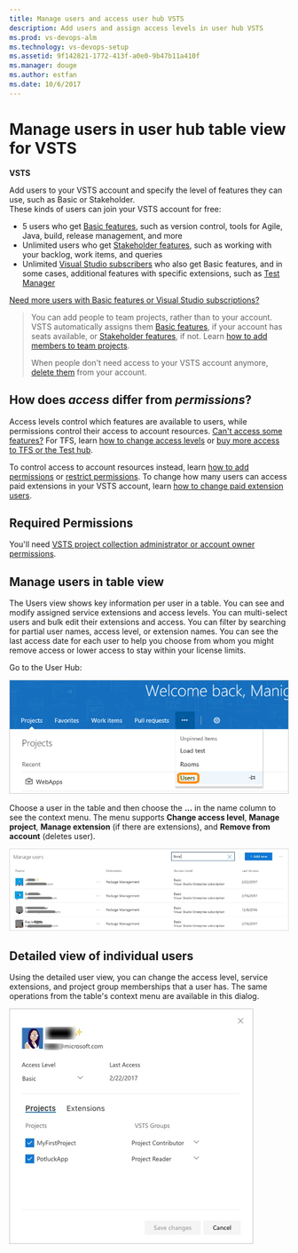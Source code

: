 ```yaml
---
title: Manage users and access user hub VSTS
description: Add users and assign access levels in user hub VSTS 
ms.prod: vs-devops-alm
ms.technology: vs-devops-setup
ms.assetid: 9f142821-1772-413f-a0e0-9b47b11a410f
ms.manager: douge
ms.author: estfan
ms.date: 10/6/2017
---
```


#	Manage users in user hub table view for VSTS

**VSTS**

Add users to your VSTS account and specify the level of features they can use, such as Basic or Stakeholder.  
These kinds of users can join your VSTS account for free:

*	5 users who get [Basic features](https://www.visualstudio.com/team-services/compare-features/), 
such as version control, tools for Agile, Java, build, release management, and more
*	Unlimited users who get [Stakeholder features](https://www.visualstudio.com/team-services/compare-features/), 
such as working with your backlog, work items, and queries
*	Unlimited [Visual Studio subscribers](https://www.visualstudio.com/team-services/compare-features/) 
who also get Basic features, and in some cases, additional features with specific extensions, such as 
[Test Manager](https://marketplace.visualstudio.com/items?itemName=ms.vss-testmanager-web) 

[Need more users with Basic features or Visual Studio subscriptions?](../billing/buy-basic-access-add-users.md)


> You can add people to team projects, 
> rather than to your account. VSTS automatically assigns them 
> [Basic features](https://www.visualstudio.com/team-services/compare-features/), 
> if your account has seats available, 
> or [Stakeholder features](https://www.visualstudio.com/team-services/compare-features/), 
> if not. Learn [how to add members to team projects](add-team-members-vs.md).
>
> When people don't need access to your VSTS account anymore, [delete them](delete-account-users.md) from your account. 


## How does *access* differ from *permissions*?

Access levels control which features are available to users, while permissions control their access to account resources. 
[Can't access some features?](faq-add-delete-users.md#feature-access) 
For TFS, learn [how to change access levels](../security/change-access-levels.md) 
or [buy more access to TFS or the Test hub](../billing/buy-access-tfs-test-hub.md). 

To control access to account resources instead, learn [how to add permissions](../security/add-users-team-project.md) or 
[restrict permissions](restrict-access-tfs.md).  To change how many users can access paid extensions in your 
VSTS account, 
learn [how to change paid extension users](../billing/change-number-paid-extension-users.md).


## Required Permissions

You'll need [VSTS project collection administrator or account owner permissions](faq-add-delete-users.md#find-owner). 


##	Manage users in table view

The Users view shows key information per user in a table. You can see and modify assigned service extensions and 
access levels.  You can multi-select users and bulk edit their extensions and access.  You can filter by searching for 
partial user names, access level, or extension names.  You can see the last access date for each user to help you choose 
from whom you might remove access or lower access to stay within your license limits.

Go to the User Hub:

![go to the user hub](_img/_shared/users-hub-updated.png)

Choose a user in the table and then choose the **...** in the name column to see the context menu.  The menu supports **Change access level**, **Manage project**, **Manage extension** (if there are extensions), and **Remove from account** (deletes user).

![Account level table of users with key information per user](_img/user-hub/acct-level-users.png)


##	Detailed view of individual users

Using the detailed user view, you can change the access level, service extensions, and project group memberships that 
a user has. The same operations from the table's context menu are available in this dialog.

![User details view](_img/user-hub/user-details.png)


